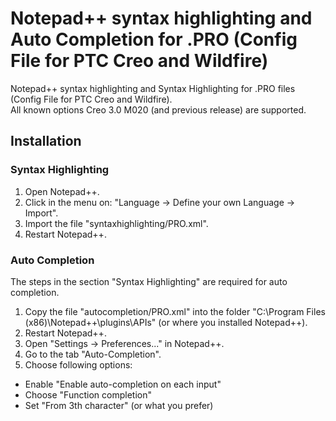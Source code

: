 # Notepad++ syntax highlighting and Auto Completion for .PRO (Config File for PTC Creo and Wildfire)

Notepad++ syntax highlighting and Syntax Highlighting for .PRO files (Config File for PTC Creo and Wildfire).  
All known options Creo 3.0 M020 (and previous release) are supported.

## Installation


### Syntax Highlighting

1. Open Notepad++.
2. Click in the menu on: "Language -> Define your own Language -> Import".
3. Import the file "syntaxhighlighting/PRO.xml".
4. Restart Notepad++.

### Auto Completion

The steps in the section "Syntax Highlighting" are required for auto completion.

1. Copy the file "autocompletion/PRO.xml" into the folder "C:\Program Files (x86)\Notepad++\plugins\APIs" (or where you installed Notepad++).
2. Restart Notepad++.
3. Open "Settings -> Preferences..." in Notepad++.
4. Go to the tab "Auto-Completion".
5. Choose following options:
  - Enable "Enable auto-completion on each input"
  - Choose "Function completion"
  - Set "From 3th character" (or what you prefer)
